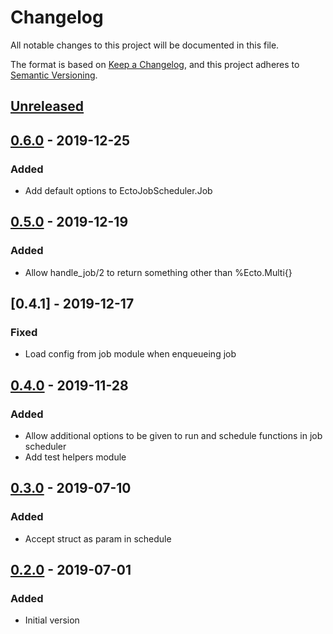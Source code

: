 # Changelog
All notable changes to this project will be documented in this file.

The format is based on [Keep a Changelog](https://keepachangelog.com/en/1.0.0/),
and this project adheres to [Semantic Versioning](https://semver.org/spec/v2.0.0.html).

## [Unreleased]

## [0.6.0] - 2019-12-25

### Added

- Add default options to EctoJobScheduler.Job

## [0.5.0] - 2019-12-19

### Added

- Allow handle_job/2 to return something other than %Ecto.Multi{} 

## [0.4.1] - 2019-12-17

### Fixed

- Load config from job module when enqueueing job

## [0.4.0] - 2019-11-28

### Added

- Allow additional options to be given to run and schedule functions in job scheduler
- Add test helpers module

## [0.3.0] - 2019-07-10

### Added 
- Accept struct as param in schedule

## [0.2.0] - 2019-07-01

### Added
- Initial version 

[Unreleased]: https://github.com/rai200890/ecto-job-scheduler/compare/v0.6.0...HEAD
[0.6.0]: https://github.com/rai200890/ecto-job-scheduler/compare/v0.5.0...v0.6.0
[0.5.0]: https://github.com/rai200890/ecto-job-scheduler/compare/v0.4.0...v0.5.0
[0.4.0]: https://github.com/rai200890/ecto-job-scheduler/compare/v0.3.0...v0.4.0
[0.3.0]: https://github.com/rai200890/ecto-job-scheduler/compare/v0.2.0...v0.3.0
[0.2.0]: https://github.com/rai200890/ecto-job-scheduler/releases/tag/v0.2.0